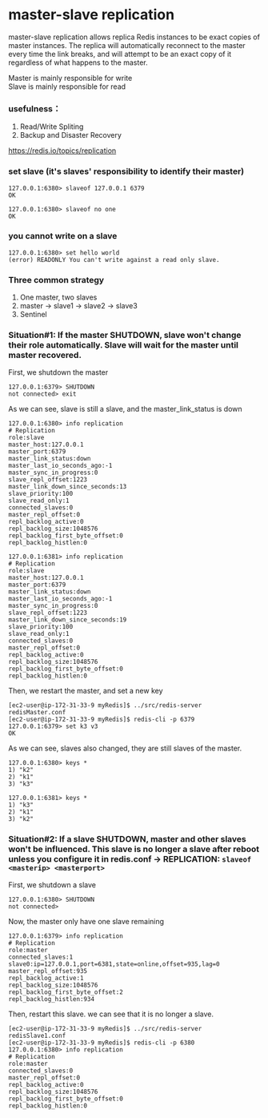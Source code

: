 # master-slave replication

master-slave replication allows replica Redis instances to be exact copies of master instances. The replica will automatically reconnect to the master every time the link breaks, and will attempt to be an exact copy of it regardless of what happens to the master.

Master is mainly responsible for write  
Slave is mainly responsible for read

### usefulness：  
1. Read/Write Spliting
2. Backup and Disaster Recovery

https://redis.io/topics/replication


### set slave (it's slaves' responsibility to identify their master)

```
127.0.0.1:6380> slaveof 127.0.0.1 6379
OK

127.0.0.1:6380> slaveof no one
OK
```

### you cannot write on a slave

```
127.0.0.1:6380> set hello world
(error) READONLY You can't write against a read only slave.
```

### Three common strategy

1. One master, two slaves
2. master -> slave1 -> slave2 -> slave3
3. Sentinel

### Situation#1: If the master SHUTDOWN, slave won't change their role automatically. Slave will wait for the master until master recovered.

First, we shutdown the master

```
127.0.0.1:6379> SHUTDOWN
not connected> exit
```

As we can see, slave is still a slave, and the master_link_status is down

```
127.0.0.1:6380> info replication
# Replication
role:slave
master_host:127.0.0.1
master_port:6379
master_link_status:down
master_last_io_seconds_ago:-1
master_sync_in_progress:0
slave_repl_offset:1223
master_link_down_since_seconds:13
slave_priority:100
slave_read_only:1
connected_slaves:0
master_repl_offset:0
repl_backlog_active:0
repl_backlog_size:1048576
repl_backlog_first_byte_offset:0
repl_backlog_histlen:0
```

```
127.0.0.1:6381> info replication
# Replication
role:slave
master_host:127.0.0.1
master_port:6379
master_link_status:down
master_last_io_seconds_ago:-1
master_sync_in_progress:0
slave_repl_offset:1223
master_link_down_since_seconds:19
slave_priority:100
slave_read_only:1
connected_slaves:0
master_repl_offset:0
repl_backlog_active:0
repl_backlog_size:1048576
repl_backlog_first_byte_offset:0
repl_backlog_histlen:0
```

Then, we restart the master, and set a new key
```
[ec2-user@ip-172-31-33-9 myRedis]$ ../src/redis-server redisMaster.conf
[ec2-user@ip-172-31-33-9 myRedis]$ redis-cli -p 6379
127.0.0.1:6379> set k3 v3
OK
```

As we can see, slaves also changed, they are still slaves of the master.

```
127.0.0.1:6380> keys *
1) "k2"
2) "k1"
3) "k3"
```

```
127.0.0.1:6381> keys *
1) "k3"
2) "k1"
3) "k2"
```

### Situation#2: If a slave SHUTDOWN, master and other slaves won't be influenced. This slave is no longer a slave after reboot unless you configure it in redis.conf -> REPLICATION: `slaveof <masterip> <masterport>`

First, we shutdown a slave

```
127.0.0.1:6380> SHUTDOWN
not connected>
```

Now, the master only have one slave remaining

```
127.0.0.1:6379> info replication
# Replication
role:master
connected_slaves:1
slave0:ip=127.0.0.1,port=6381,state=online,offset=935,lag=0
master_repl_offset:935
repl_backlog_active:1
repl_backlog_size:1048576
repl_backlog_first_byte_offset:2
repl_backlog_histlen:934
```

Then, restart this slave. we can see that it is no longer a slave.

```
[ec2-user@ip-172-31-33-9 myRedis]$ ../src/redis-server redisSlave1.conf
[ec2-user@ip-172-31-33-9 myRedis]$ redis-cli -p 6380
127.0.0.1:6380> info replication
# Replication
role:master
connected_slaves:0
master_repl_offset:0
repl_backlog_active:0
repl_backlog_size:1048576
repl_backlog_first_byte_offset:0
repl_backlog_histlen:0
```

